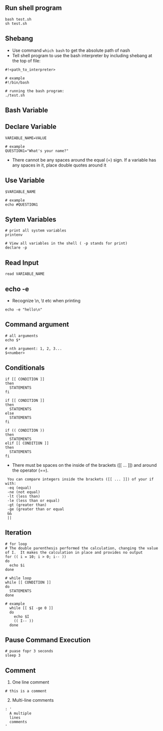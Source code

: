 ## Run shell program
```
bash test.sh
sh test.sh
```

## Shebang
- Use command `which bash` to get the absolute path of nash
- Tell shell program to use the bash interpreter by including shebang at the top of file:

```
#!<path_to_interpreter>

# example
#!/bin/bash
```

```
# running the bash program:
./test.sh
```

## Bash Variable

## Declare Variable
```
VARIABLE_NAME=VALUE

# example
QUESTION1="What's your name?"
```

- There cannot be any spaces around the equal (=) sign. If a variable has any spaces in it, place double quotes around it

## Use Variable

```
$VARIABLE_NAME

# example
echo #QUESTION1
```

## Sytem Variables

```
# print all system variables
printenv

# View all variables in the shell ( -p stands for print)
declare -p

```

## Read Input
```
read VARIABLE_NAME
```

## echo -e
- Recognize \n, \t etc when printing

```
echo -e "hello\n"
```

## Command argument
```
# all arguments
echo $*

# nth argument: 1, 2, 3...
$<number>
```

## Conditionals

```
if [[ CONDITION ]]
then
  STATEMENTS
fi
```

```
if [[ CONDITION ]]
then
  STATEMENTS
else
  STATEMENTS
fi
```

```
if (( CONDITION ))
then
  STATEMENTS
elif [[ CONDITION ]]
then
  STATEMENTS
fi
```

-  There must be spaces on the inside of the brackets ([[ ... ]]) and around the operator (==).


```
 You can compare integers inside the brackets ([[ ... ]]) of your if with:
 -eq (equal)
 -ne (not equal)
 -lt (less than)
 -le (less than or equal)
 -gt (greater than)
 -ge (greater than or equal
 &&
 ||
```


## Iteration

```
# for loop
# The double parenthesis performed the calculation, changing the value of I.  It makes the calculation in place and provides no output
for (( i = 10; i > 0; i-- ))
do
  echo $i
done

# while loop
while [[ CONDITION ]]
do
  STATEMENTS
done

# example
  while [[ $I -ge 0 ]]
  do 
    echo $I
    (( I-- ))
  done
```

## Pause Command Execution
```
# puase fopr 3 seconds
sleep 3
```

## Comment
1. One line comment

```
# this is a comment
```

2. Multi-line comments

```
: '
  A multiple
  lines
  comments
'
```
